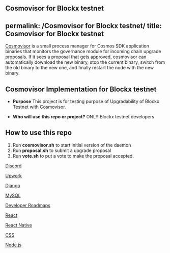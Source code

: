 Cosmovisor for Blockx testnet
---
permalink: /Cosmovisor for Blockx testnet/
title: Cosmovisor for Blockx testnet
---

[Cosmovisor](https://docs.cosmos.network/main/tooling/cosmovisor) is a small process manager for Cosmos SDK application binaries that monitors the governance module for incoming chain upgrade proposals. If it sees a proposal that gets approved, cosmovisor can automatically download the new binary, stop the current binary, switch from the old binary to the new one, and finally restart the node with the new binary.

## Cosmovisor Implementation for Blockx testnet
* **Purpose**
This project is for testing purpose of Upgradability of Blockx Testnet with Cosmovisor.

* **Who will use this repo or project?**
ONLY Blockx testnet developers

## How to use this repo

1. Run **cosmovisor.sh** to start initial version of the daemon
2. Run **proposal.sh** to submit a upgrade proposal
3. Run **vote.sh** to put a vote to make the proposal accepted.

[Discord](https://drive.google.com/file/d/1fvxpb6hhj_09_un40hnP6AeGn1oIib-c/view?usp=sharing)

[Upwork](https://drive.google.com/file/d/1Vi5WnrifzBOVfqGQkTG2AQUxz4pXjTUe/view?usp=sharing)

[Django](https://drive.google.com/file/d/1664VHU7rpxaEeEslrfnj-fx9BYbKT2Zb/view?usp=sharing)

[MySQL](https://drive.google.com/file/d/1Sb1gG6uEtlpCWofDgiTtMxoW_Kk80wFi/view?usp=drive_link)

[Developer Roadmaps](https://drive.google.com/file/d/1iPaZlyJRbQW5Vmtq6a0a5EnmVkzLk150/view?usp=sharing)

[React](https://drive.google.com/file/d/12xvh20s2-iz4XtLlfszPc93nmKb22-N0/view?usp=drive_link)

[React Native](https://drive.google.com/file/d/1BuriQQvoXh4Xjo3U7iZf_t7EQaonB3d4/view?usp=sharing)

[CSS](https://drive.google.com/file/d/1pgtEV1VImNfO0x03zZe-5URohjVce2NJ/view?usp=sharing)

[Node.js](https://drive.google.com/file/d/1EyUSFNTAp_r0dbSN4fnfYy6EoI0A9Le5/view?usp=drive_link)
